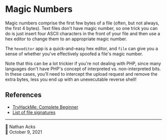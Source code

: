# Magic Numbers

Magic numbers comprise the first few bytes of a file (often, but not always, the first 4 bytes). Text files don't have magic number, so one trick you can do is just insert four ASCII characters in the front of your file and then use a hex editor to change them to an appropriate magic number.

The `hexeditor` app is a quick-and-easy hex editor, and `file` can give you a sense of whether you've effectively spoofed a file's magic number.

Note that this can be a lot trickier if you're not dealing with PHP, since many languages don't have PHP's concept of interpreted vs. non-interpreted bits. In these cases, you’ll need to intercept the upload request and remove the extra bytes, less you end up with an unexecutable reverse shell!

## References

* [TryHackMe: Complete Beginner](tryhackme-complete-beginner.md)
* [List of file signatures](https://en.wikipedia.org/wiki/List_of_file_signatures)

- - - -

<span aria-hidden="true">👤</span> Nathan Acks  
<span aria-hidden="true">📅</span> October 9, 2021
